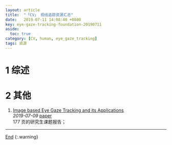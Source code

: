 ```yaml
---
layout: article
title:  "「CV」 视线追踪资源汇总"
date:   2019-07-11 14:08:40 +0800
key: eye-gaze-tracking-foundation-20190711
aside:
  toc: true
category: [CV, human, eye_gaze_tracking]
tags: 资源
---
```

<span id='head'></span>  

<!--more-->


# 1 综述

# 2 其他
1. [Image based Eye Gaze Tracking and its Applications](http://cn.arxiv.org/abs/1907.04325)   
*2019-07-09* [paper](https://arxiv.org/abs/1907.04325)   
177 页的研究生课题报告；    

-------------------  
[End](#head)
{:.warning}  
